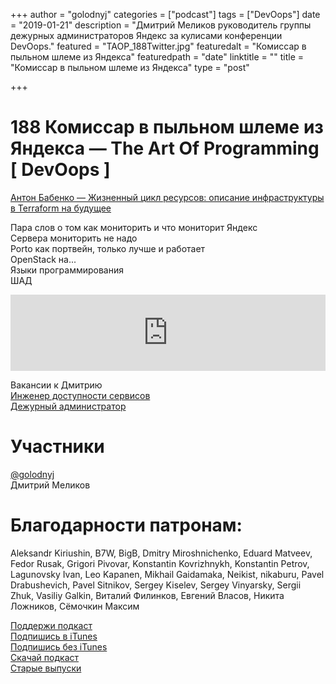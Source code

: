 +++
author = "golodnyj"
categories = ["podcast"]
tags = ["DevOops"]
date = "2019-01-21"
description = "Дмитрий Меликов руководитель группы дежурных администраторов Яндекс за кулисами конференции DevOops."
featured = "TAOP_188Twitter.jpg"
featuredalt = "Комиссар в пыльном шлеме из Яндекса"
featuredpath = "date"
linktitle = ""
title = "Комиссар в пыльном шлеме из Яндекса"
type = "post"

+++
# 188 Комиссар в пыльном шлеме из Яндекса — The Art Of Programming [ DevOops ]

[Антон Бабенко — Жизненный цикл ресурсов: описание инфраструктуры в Terraform на будущее](https://devoops.ru/2018/spb/talks/41rspqwszymqeqgs2ai6wm/)   
   
Пара слов о том как мониторить и что мониторит Яндекс  
Сервера мониторить не надо  
Porto как портвейн, только лучше и работает  
OpenStack на...  
Языки программирования   
ШАД   

<iframe src='https://www.podbean.com/media/player/wi2ub-a40a3f?from=yiiadmin&download=1&version=1' data-link='https://www.podbean.com/media/player/wi2ub-a40a3f?from=yiiadmin&download=1&version=1' height='122' width='100%' frameborder='0' scrolling='no' data-name='pb-iframe-player' ></iframe>


Вакансии к Дмитрию  
[Инженер доступности сервисов](https://yandex.ru/jobs/vacancies/maintenance/site_reliability_oper_eng/)  
[Дежурный администратор](https://yandex.ru/jobs/vacancies/interns/intern_dezhadm)

# Участники
[@golodnyj](https://twitter.com/golodnyj/)  
Дмитрий Меликов

# Благодарности патронам:
Aleksandr Kiriushin, B7W, BigB, Dmitry Miroshnichenko, Eduard Matveev, Fedor Rusak, Grigori Pivovar, Konstantin Kovrizhnykh, Konstantin Petrov, Lagunovsky Ivan, Leo Kapanen, Mikhail Gaidamaka, Neikist, nikaburu, Pavel Drabushevich, Pavel Sitnikov, Sergey Kiselev, Sergey Vinyarsky, Sergii Zhuk, Vasiliy Galkin, Виталий Филинков, Евгений Власов, Никита Ложников, Сёмочкин Максим

[Поддержи подкаст](http://bit.ly/TAOPpatron)  
[Подпишись в iTunes](http://bit.ly/TAOPiTunes)  
[Подпишись без iTunes](http://bit.ly/TAOPrss)  
[Скачай подкаст](http://bit.ly/TAOP188mp3)  
[Старые выпуски](http://bit.ly/oldtaop) 










